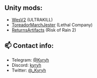 ## Unity mods:
- [WesV2](https://thunderstore.io/c/ultrakill/p/Kyryh/WesV2/) (ULTRAKILL)
- [ToreadorMarchJester](https://thunderstore.io/c/lethal-company/p/Kyryh/ToreadorMarchJester/) (Lethal Company)
- [ReturnsArtifacts](https://thunderstore.io/package/Kyryh/ReturnsArtifacts/) (Risk of Rain 2)

<!--
Telegram Bots:
- TODO
-->

## 📫 Contact info:
- Telegram: [@Kyryh](https://t.me/Kyryh)
- Discord: [kyryh](https://discordapp.com/users/294165309437509642)
- Twitter: [@_Kyryh](https://twitter.com/_Kyryh)

